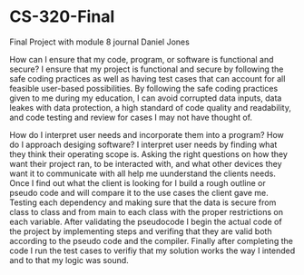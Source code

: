 # CS-320-Final
Final Project with module 8 journal
Daniel Jones 

How can I ensure that my code, program, or software is functional and secure?
  I ensure that my project is functional and secure by following the safe coding practices as well as having test cases that can account for all feasible user-based possibilities.
  By following the safe coding practices given to me during my education, I can avoid corrupted data inputs, data leakes with data protection, a high standard of code quality and readability, and code testing and review for cases I may not have thought of.
  
How do I interpret user needs and incorporate them into a program? How do I approach desiging software?
  I interpret user needs by finding what they think their operating scope is. Asking the right questions on how they want their project ran, to be interacted with, and what other devices they want it to communicate with all help me uunderstand the clients needs.
  Once I find out what the client is looking for I build a rough outline or pseudo code and will compare it to the use cases the client gave me. Testing each dependency and making sure that the data is secure from class to class and from main to each class with the proper restrictions on each variable.
  After validating the pseudocode I begin the actual code of the project by implementing steps and verifing that they are valid both according to the pseudo code and the compiler. Finally after completing the code I run the test cases to verifiy that my solution works the way I intended and to that my logic was sound.


